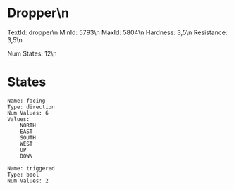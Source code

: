 # Dropper\n
TextId: dropper\n
MinId: 5793\n
MaxId: 5804\n
Hardness: 3,5\n
Resistance: 3,5\n

Num States: 12\n
# States
```
Name: facing
Type: direction
Num Values: 6
Values:
    NORTH
    EAST
    SOUTH
    WEST
    UP
    DOWN

Name: triggered
Type: bool
Num Values: 2
```